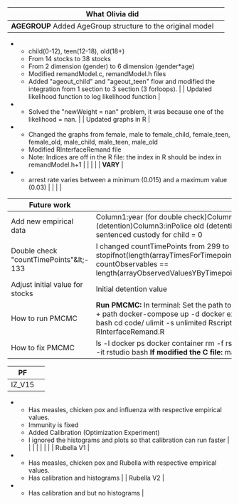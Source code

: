 | What Olivia did |   |
| --- | --- |
| **AGEGROUP** Added AgeGroup structure to the original model     |
-
  - child(0-12), teen(12-18), old(18+)
  - From 14 stocks to 38 stocks
  - From 2 dimension (gender) to 6 dimension (gender\*age)
  - Modified remandModel.c, remandModel.h files
  - Added &quot;ageout\_child&quot; and &quot;ageout\_teen&quot; flow and modified the integration from 1 section to 3 section (3 forloops).
 |
| Updated likelihood function to log likelihood function |
-
  - Solved the &quot;newWeight = nan&quot; problem, it was because one of the likelihood = nan.
 |
| Updated graphs in R |
-
  - Changed the graphs from female, male to female\_child, female\_teen, female\_old, male\_child, male\_teen, male\_old
  - Modified RInterfaceRemand file
  - Note: Indices are off in the R file: the index in R should be index in remandModel.h+1
 |
|   |   |
| **VARY** |
-
  - arrest rate varies between a minimum (0.015) and a maximum value (0.03)
 |
|   |   |



| **Future work** |   |
| --- | --- |
| Add new empirical data | Column1:year (for double check)Column2:inPolice teen (detention)Column3:inPolice old (detention) Remand and sentenced custody for child = 0 |
| Double check &quot;countTimePoints&quot;\&lt;- 133 | I changed countTimePoints from 299 to 133 because: stopifnot(length(arrayTimesForTimepoints) \* countObservables == length(arrayObservedValuesYByTimepointAndObservable)) |
| Adjust initial value for stocks | Initial detention value |
| How to run PMCMC  | **Run PMCMC:** In terminal: Set the path to be in the foldercd + path docker-compose up -d docker exec -it rstudio bash cd code/ ulimit -s unlimited Rscript RInterfaceRemand.R |
| How to fix PMCMC | ls -l docker ps docker container rm -f rstudio docker exec -it rstudio bash  **If modified the C file:** make cleanmake  |





| **PF** |   |
| --- | --- |
| IZ\_V15  |
-
  - Has measles, chicken pox and influenza with respective empirical values.
  - Immunity is fixed
  - Added Calibration (Optimization Experiment)
  - I ignored the histograms and plots so that calibration can run faster
 |
|   |   |
|   |   |
| Rubella V1 |
-
  - Has measles, chicken pox and Rubella with respective empirical values.
  - Has calibration and histograms
 |
| Rubella V2 |
-
  - Has calibration and but no histograms
 |
